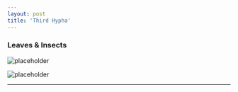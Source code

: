 ```yaml
---
layout: post
title: 'Third Hypha'
---
```

### Leaves & Insects
![placeholder](/pic/hypha3/DSCI00635.JPG "")

![placeholder](/pic/hypha3/DSCI00635.JPG "")

-----
